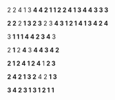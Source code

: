 2 2 4 1 3 **4 4 2 1 1	2 2 4 1 3 4 4 3 3 3**

**2 2** 2 **1 3 2 3** 2 3 **4	3 1 2 1 4 1 3 4 2 4**



3 **1 1 1 4 4 2 3 4** 3

2 **1** 2 **4** 3 **4 4 3 4 2**



**2 1 2 4 1 2 4** 1 **2 3**

**2 4 2 1 3 2** 4 2 **1 3**



**3 4 2 3 1 3 1 2 1** **1**



